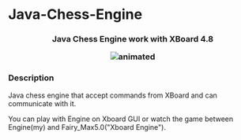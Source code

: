 # Java-Chess-Engine
<h3 align="center">Java Chess Engine work with XBoard 4.8

<p align="center">
  <img src="https://github.com/SergiuBabin/Java-Chess-Engine/blob/main/SS_Parties_Fairy_Max5.0/chess.gif" alt="animated" />
</p>

### Description

Java chess engine that accept commands from XBoard and can communicate with it.

You can play with Engine on Xboard GUI or watch the game between Engine(my) and Fairy_Max5.0("Xboard Engine").
